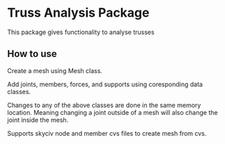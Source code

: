 # Truss Analysis Package

This package gives functionality to analyse trusses

## How to use

Create a mesh using Mesh class.

Add joints, members, forces, and supports using coresponding data classes.

Changes to any of the above classes are done in the same memory location. Meaning changing a joint outside of a mesh will also change the joint inside the mesh.

Supports skyciv node and member cvs files to create mesh from cvs.
